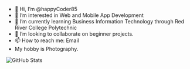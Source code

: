 - 👋 Hi, I’m @happyCoder85 
- 👀 I’m interested in Web and Mobile App Development
- 🌱 I’m currently learning Business Information Technology through Red River College Polytechnic
- 💞️ I’m looking to collaborate on beginner projects.
- 📫 How to reach me: Email 
- My hobby is Photography.

<!---
happyCoder85/happyCoder85 is a ✨ special ✨ repository because its `README.md` (this file) appears on your GitHub profile.
You can click the Preview link to take a look at your changes.
--->
![GitHub Stats](https://github-readme-stats.vercel.app/api?username=happyCoder85&show_icons=true)
